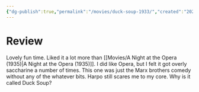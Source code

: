 ```yaml
---
{"dg-publish":true,"permalink":"/movies/duck-soup-1933/","created":"2024-03-14","updated":"2024-06-17"}
---
```



# Review

Lovely fun time. Liked it a lot more than [[Movies/A Night at the Opera (1935)\|A Night at the Opera (1935)]]. I did like Opera, but I felt it got overly saccharine a number of times. This one was just the Marx brothers comedy without any of the whatever bits. Harpo still scares me to my core. Why is it called Duck Soup?
